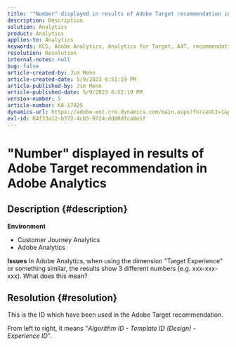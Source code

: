 ```yaml
---
title: '"Number" displayed in results of Adobe Target recommendation in Adobe Analytics'
description: Description
solution: Analytics
product: Analytics
applies-to: Analytics
keywords: KCS, Adobe Analytics, Analytics for Target, A4T, recommendation, FAQ, Adobe Target, number, results, display, Customer Journey Analytics
resolution: Resolution
internal-notes: null
bug: false
article-created-by: Jim Menn
article-created-date: 5/9/2023 6:51:19 PM
article-published-by: Jim Menn
article-published-date: 5/9/2023 6:52:19 PM
version-number: 5
article-number: KA-17925
dynamics-url: https://adobe-ent.crm.dynamics.com/main.aspx?forceUCI=1&pagetype=entityrecord&etn=knowledgearticle&id=3aa5cc79-9aee-ed11-8849-6045bd0061cb
exl-id: 64f33a12-b372-4cb5-9724-dd80dfca8e1f
---
```

# "Number" displayed in results of Adobe Target recommendation in Adobe Analytics

## Description {#description}

<b>Environment</b>
- Customer Journey Analytics
- Adobe Analytics




<b>Issues</b>
 In Adobe Analytics, when using the dimension "Target Experience" or something similar, the results show 3 different numbers (e.g. xxx-xxx-xxx).
 What does this mean?


## Resolution {#resolution}


This is the ID which have been used in the Adobe Target recommendation.

From left to right, it means "*Algorithm ID - Template ID (Design) - Experience ID*".
